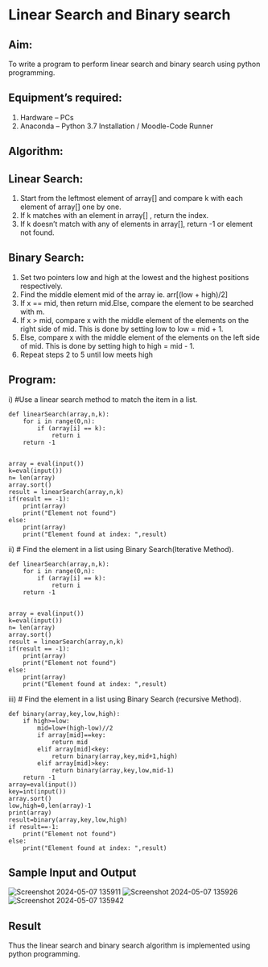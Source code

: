 # Linear Search and Binary search
## Aim:
To write a program to perform linear search and binary search using python programming.
## Equipment’s required:
1.	Hardware – PCs
2.	Anaconda – Python 3.7 Installation / Moodle-Code Runner
## Algorithm:
## Linear Search:
1.	Start from the leftmost element of array[] and compare k with each element of array[] one by one.
2.	If k matches with an element in array[] , return the index.
3.	If k doesn’t match with any of elements in array[], return -1 or element not found.
## Binary Search:
1.	Set two pointers low and high at the lowest and the highest positions respectively.
2.	Find the middle element mid of the array ie. arr[(low + high)/2]
3.	If x == mid, then return mid.Else, compare the element to be searched with m.
4.	If x > mid, compare x with the middle element of the elements on the right side of mid. This is done by setting low to low = mid + 1.
5.	Else, compare x with the middle element of the elements on the left side of mid. This is done by setting high to high = mid - 1.
6.	Repeat steps 2 to 5 until low meets high
## Program:
i)	#Use a linear search method to match the item in a list.
```
def linearSearch(array,n,k):
    for i in range(0,n):
        if (array[i] == k):
            return i
    return -1
    
    
array = eval(input())
k=eval(input())
n= len(array)
array.sort()
result = linearSearch(array,n,k)
if(result == -1):
    print(array)
    print("Element not found")
else:
    print(array)
    print("Element found at index: ",result)
```
ii)	# Find the element in a list using Binary Search(Iterative Method).
```
def linearSearch(array,n,k):
    for i in range(0,n):
        if (array[i] == k):
            return i
    return -1
    
    
array = eval(input())
k=eval(input())
n= len(array)
array.sort()
result = linearSearch(array,n,k)
if(result == -1):
    print(array)
    print("Element not found")
else:
    print(array)
    print("Element found at index: ",result)
```
iii)	# Find the element in a list using Binary Search (recursive Method).
```
def binary(array,key,low,high):
    if high>=low:
        mid=low+(high-low)//2
        if array[mid]==key:
            return mid
        elif array[mid]<key:
            return binary(array,key,mid+1,high)
        elif array[mid]>key:
            return binary(array,key,low,mid-1)
    return -1
array=eval(input())
key=int(input())
array.sort()
low,high=0,len(array)-1
print(array)
result=binary(array,key,low,high)
if result==-1:
    print("Element not found")
else:
    print("Element found at index: ",result)
```
## Sample Input and Output
![Screenshot 2024-05-07 135911](https://github.com/Sabari-2005/Search-Algorithms/assets/139338709/7b6704cb-c150-452d-b025-066cd4bd505f)
![Screenshot 2024-05-07 135926](https://github.com/Sabari-2005/Search-Algorithms/assets/139338709/136bb05f-6a79-48d5-8c2e-851ff2b75523)
![Screenshot 2024-05-07 135942](https://github.com/Sabari-2005/Search-Algorithms/assets/139338709/c5f0528a-c0bd-4aa9-96d3-fe115f0d5bab)






## Result
Thus the linear search and binary search algorithm is implemented using python programming.
